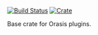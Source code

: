 [![Build Status](https://travis-ci.org/Undumendil/orasis-plugin.png)](https://travis-ci.org/Undumendil/orasis-plugin)
[![Crate](https://img.shields.io/crates/v/orasis-plugin.svg)](https://crates.io/crates/orasis-plugin)

Base crate for Orasis plugins.
